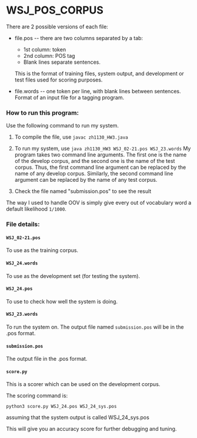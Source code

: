 # WSJ_POS_CORPUS

There are 2 possible versions of each file:

-  file.pos -- there are two columns separated by a tab:
   - 1st column: token
   - 2nd column: POS tag
   - Blank lines separate sentences.

   This is the format of training files, system output, and development or test files used for scoring purposes.

-  file.words -- one token per line, with blank lines between sentences.
   Format of an input file for a tagging program.


### How to run this program:
Use the following command to run my system.

1. To compile the file, use `javac zh1130_HW3.java`

2. To run my system, use `java zh1130_HW3 WSJ_02-21.pos WSJ_23.words`
My program takes two command line arguments. The first one is the name of the develop corpus, and the second one is the name of the test corpus. Thus, the first command line argument can be replaced by the name of any develop corpus. Similarly, the second command line argument can be replaced by the name of any test corpus.

3. Check the file named "submission.pos" to see the result

The way I used to handle OOV is simply give every out of vocabulary word a default likelihood `1/1000`.



### File details:

#### `WSJ_02-21.pos`  
To use as the training corpus.


#### `WSJ_24.words` 
To use as the development set (for testing the system).


#### `WSJ_24.pos`
To use to check how well the system is doing.


#### `WSJ_23.words`  
To run the system on. The output file named `submission.pos` will be in the .pos format.


#### `submission.pos`
The output file in the .pos format.


#### `score.py`
This is a scorer which can be used on the development corpus. 

The scoring command is: 

`python3 score.py WSJ_24.pos WSJ_24_sys.pos`

assuming that the system output is called WSJ_24_sys.pos

This will give you an accuracy score for further debugging and tuning.

